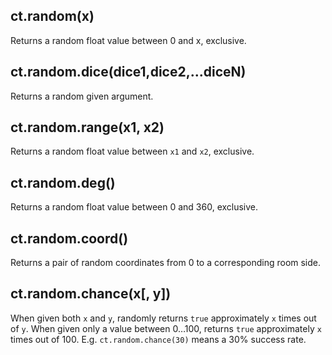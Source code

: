 ## ct.random(x)

Returns a random float value between 0 and x, exclusive.


## ct.random.dice(dice1,dice2,...diceN)

Returns a random given argument.


## ct.random.range(x1, x2)

Returns a random float value between `x1` and `x2`, exclusive.


## ct.random.deg()

Returns a random float value between 0 and 360, exclusive.


## ct.random.coord()

Returns a pair of random coordinates from 0 to a corresponding room side.


## ct.random.chance(x[, y])

When given both `x` and `y`, randomly returns `true` approximately `x` times out of `y`. When given only a value between 0…100, returns `true` approximately `x` times out of 100. E.g. `ct.random.chance(30)` means a 30% success rate.
